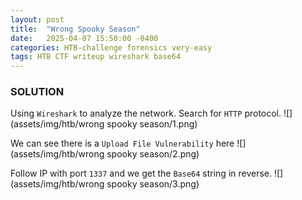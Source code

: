 ```yaml
---
layout: post
title:  "Wrong Spooky Season"
date:   2025-04-07 15:50:00 -0400
categories: HTB-challenge forensics very-easy
tags: HTB CTF writeup wireshark base64 
---
```


### SOLUTION
Using `Wireshark` to analyze the network. Search for `HTTP` protocol.
![](assets/img/htb/wrong spooky season/1.png)

We can see there is a `Upload File Vulnerability` here
![](assets/img/htb/wrong spooky season/2.png)

Follow IP with port `1337` and we get the `Base64` string in reverse.
![](assets/img/htb/wrong spooky season/3.png)
